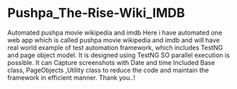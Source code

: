# Pushpa_The-Rise-Wiki_IMDB
Automated pushpa movie wikipedia and imdb 
Here i have automated one web app which is called pushpa movie wikipedia and imdb and will have real world example of test automation framework, which includes TestNG and page object model.
It is designed using TestNG SO parallel execution is possible.
It  can Capture screenshots with Date and time
Included Base class, PageObjects ,Utility class to reduce the code and maintain the framework in efficient manner.
Thank you..!
